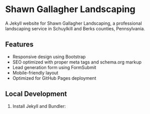 # Shawn Gallagher Landscaping

A Jekyll website for Shawn Gallagher Landscaping, a professional landscaping service in Schuylkill and Berks counties, Pennsylvania.

## Features

- Responsive design using Bootstrap
- SEO optimized with proper meta tags and schema.org markup
- Lead generation form using FormSubmit
- Mobile-friendly layout
- Optimized for GitHub Pages deployment

## Local Development

1. Install Jekyll and Bundler:

